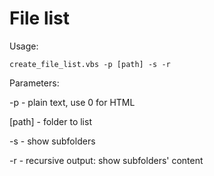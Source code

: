 # File list

Usage:

`create_file_list.vbs -p [path] -s -r`

Parameters:

-p		- plain text, use 0 for HTML

[path]	- folder to list

-s		- show subfolders

-r		- recursive output: show subfolders' content
